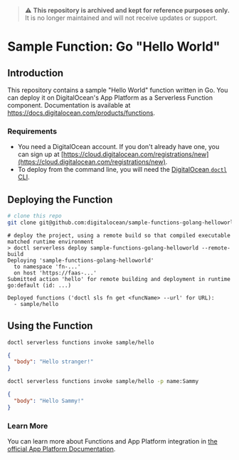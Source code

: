 > ⚠️ **This repository is archived and kept for reference purposes only.**  
> It is no longer maintained and will not receive updates or support.

# Sample Function: Go "Hello World"

## Introduction

This repository contains a sample "Hello World" function written in Go. You can deploy it on DigitalOcean's App Platform as a Serverless Function component. Documentation is available at https://docs.digitalocean.com/products/functions.

### Requirements

* You need a DigitalOcean account. If you don't already have one, you can sign up at [https://cloud.digitalocean.com/registrations/new](https://cloud.digitalocean.com/registrations/new).
* To deploy from the command line, you will need the [DigitalOcean `doctl` CLI](https://github.com/digitalocean/doctl/releases).

## Deploying the Function

```bash
# clone this repo
git clone git@github.com:digitalocean/sample-functions-golang-helloworld.git
```

```
# deploy the project, using a remote build so that compiled executable matched runtime environment
> doctl serverless deploy sample-functions-golang-helloworld --remote-build
Deploying 'sample-functions-golang-helloworld'
  to namespace 'fn-...'
  on host 'https://faas-...'
Submitted action 'hello' for remote building and deployment in runtime go:default (id: ...)

Deployed functions ('doctl sls fn get <funcName> --url' for URL):
  - sample/hello
```

## Using the Function

```bash
doctl serverless functions invoke sample/hello
```
```json
{
  "body": "Hello stranger!"
}
```
```bash
doctl serverless functions invoke sample/hello -p name:Sammy
```
```json
{
  "body": "Hello Sammy!"
}
```

### Learn More

You can learn more about Functions and App Platform integration in [the official App Platform Documentation](https://www.digitalocean.com/docs/app-platform/).
